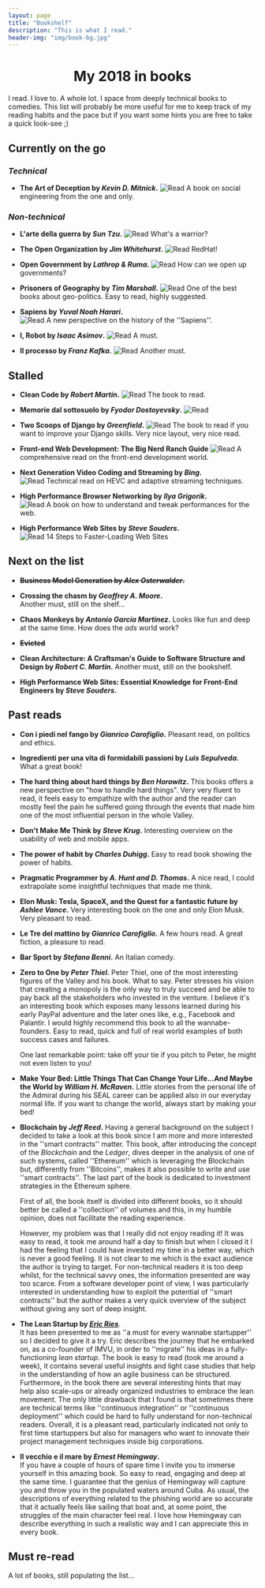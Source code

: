 ```yaml
---
layout: page
title: "Bookshelf"
description: "This is what I read."
header-img: "img/book-bg.jpg"
---
```


# <center>My 2018 in books</center>
I read. I love to. A whole lot. I space from deeply technical books to
comedies. This list will probably be more useful for me to keep track of my
reading habits and the pace but if you want some hints you are free to take
a quick look-see ;)

## Currently on the go
### *Technical*
* **The Art of Deception by *Kevin D. Mitnick*.**
  ![Read](http://progressed.io/bar/40?title=read) 
  A book on social engineering from the one and only. 

### *Non-technical*


* **L'arte della guerra by *Sun Tzu*.**
  ![Read](http://progressed.io/bar/30?title=read) 
  What's a warrior? 

* **The Open Organization by *Jim Whitehurst*.**
  ![Read](http://progressed.io/bar/60?title=read) 
  RedHat!

* **Open Government by *Lathrop & Ruma*.**
  ![Read](http://progressed.io/bar/90?title=read) 
  How can we open up governments?

* **Prisoners of Geography by *Tim Marshall*.**
  ![Read](http://progressed.io/bar/90?title=read) 
  One of the best books about geo-politics. Easy to read, highly
  suggested.

* **Sapiens by *Yuval Noah Harari*.**   
  ![Read](http://progressed.io/bar/70?title=read) 
  A new perspective on the history of the ''Sapiens''. 

* **I, Robot by *Isaac Asimov*.**
  ![Read](http://progressed.io/bar/53?title=read) 
  A must.

* **Il processo by *Franz Kafka*.**
  ![Read](http://progressed.io/bar/65?title=read) 
  Another must.

## Stalled

* **Clean Code by *Robert Martin*.**
  ![Read](http://progressed.io/bar/20?title=read) 
  The book to read.

* **Memorie dal sottosuolo by *Fyodor Dostoyevsky*.** 
  ![Read](http://progressed.io/bar/30?title=read) 

* **Two Scoops of Django by *Greenfield*.**
  ![Read](http://progressed.io/bar/40?title=read) 
  The book to read if you want to improve your Django skills. Very nice layout,
  very nice read. 

* **Front-end Web Development: The Big Nerd Ranch Guide**
  ![Read](http://progressed.io/bar/5?title=read) 
  A comprehensive read on the front-end development world.

* **Next Generation Video Coding and Streaming by *Bing*.**     
  ![Read](http://progressed.io/bar/50?title=read) 
  Technical read on HEVC and adaptive streaming techniques.

* **High Performance Browser Networking by *Ilya Grigorik*.**  
  ![Read](http://progressed.io/bar/40?title=read) 
  A book on how to understand and tweak performances for the web. 

* **High Performance Web Sites by *Steve Souders*.**  
  ![Read](http://progressed.io/bar/0?title=read) 
  14 Steps to Faster-Loading Web Sites 

## Next on the list
* ~~**Business Model Generation by *Alex Osterwalder*.**~~

* **Crossing the chasm by *Geoffrey A. Moore*.**  
  Another must, still on the shelf...

* **Chaos Monkeys by *Antonio Garcia Martinez*.** 
  Looks like fun and deep at the same time. How does the *ads* world work?

* ~~**Evicted**~~

* **Clean Architecture: A Craftsman's Guide to Software Structure and
  Design by *Robert C. Martin*.** 
  Another must, still on the bookshelf. 

* **High Performance Web Sites: Essential Knowledge for Front-End
  Engineers by *Steve Souders*.**

## Past reads

* **Con i piedi nel fango by *Gianrico Carofiglio*.**
  Pleasant read, on politics and ethics. 

* **Ingredienti per una vita di formidabili passioni by *Luis Sepulveda*.**
  What a great book!
  
* **The hard thing about hard things by *Ben Horowitz*.**
  This books offers a new perspective on "how to handle hard things". Very very
  fluent to read, it feels easy to empathize with the author and the reader can
  mostly feel the pain he suffered going through the events that made him one of the
  most influential person in the whole Valley. 

* **Don't Make Me Think by *Steve Krug*.**
  Interesting overview on the usability of web and mobile apps.

* **The power of habit by *Charles Duhigg*.** 
  Easy to read book showing the power of habits. 

* **Pragmatic Programmer by *A. Hunt and D. Thomas*.**
  A nice read, I could extrapolate some insightful techniques that made me
  think. 

* **Elon Musk: Tesla, SpaceX, and the Quest for a fantastic future by *Ashlee
  Vance*.**
  Very interesting book on the one and only Elon Musk. Very pleasant to read. 

* **Le Tre del mattino by *Gianrico Carofiglio*.**
  A few hours read. A great fiction, a pleasure to read.

* **Bar Sport by *Stefano Benni*.**
  An Italian comedy. 

* **Zero to One by *Peter Thiel*.**
  Peter Thiel, one of the most interesting figures of the Valley and his book.
  What to say. Peter stresses his vision that creating a monopoly is the only
  way to truly succeed and be able to pay back all the stakeholders who
  invested in the venture. 
  I believe it's an interesting book which exposes
  many lessons learned during his early PayPal adventure and the later ones like,
  e.g., Facebook and Palantir. I would highly recommend this book to all the
  wannabe-founders. Easy to read, quick and full of real world examples of both
  success cases and failures. 

  One last remarkable point: take off your tie if you pitch to Peter, he might
  not even listen to you!


* **Make Your Bed: Little Things That Can Change Your Life...And Maybe the
  World by *William H. McRaven*.**
  Little stories from the personal life of the Admiral during his SEAL career
  can be applied also in our everyday normal life. If you want to change the
  world, always start by making your bed!

* **Blockchain by *Jeff Reed*.**
  Having a general background on the subject I decided to take a look at this
  book since I am more and more interested in the ''smart contracts'' matter. 
  This book, after introducing the concept of the *Blockchain* and the *Ledger*,
  dives deeper in the analysis of one of such systems, called ''Ethereum'' which
  is leveraging the Blockchain but, differently from ''Bitcoins'', makes it
  also possible to write and use ''smart contracts''. The last part of the book
  is dedicated to investment strategies in the
  Ethereum sphere.

  First of all, the book itself is divided into different books, so it should
  better be called a ''collection'' of volumes and this, in my humble opinion,
  does not facilitate the reading experience. 
  
  However, my problem was that I really did not enjoy reading it! It was easy to read,
  it took me around
  half a day to finish but when I closed it I had the feeling that I could have
  invested my time in a better way, which is never a good feeling. It is not
  clear to me which is the
  exact audience the author is trying to target. For non-technical readers
  it is too deep whilst, for the technical savvy ones, the information
  presented are way too scarce. From a software developer point of view, I was
  particularly interested in understanding how to exploit the potential of ''smart
  contracts'' but the author makes a very quick overview of the subject
  without giving any sort of deep insight. 

    
* **The Lean Startup by [*Eric Ries*](http://theleanstartup.com)**.  
  It has been presented to me as ''a must for every wannabe startupper'' so
  I decided to give it a try.
  Eric describes the journey that he embarked on, as a co-founder of IMVU, in
  order to
  ''migrate'' his ideas in a fully-functioning *lean startup*. The book is
  easy to read (took me around a week), it contains several useful insights
  and light case studies that help in the understanding of how an agile
  business can be structured. Furthermore, in the book there are several
  interesting hints that may help also scale-ups or already organized
  industries to embrace the lean movement. The only little drawback that
  I found is that sometimes there are technical terms like ''continuous
  integration'' or ''continuous deployment'' which could be hard to fully
  understand for non-technical readers.
  Overall, it is a pleasant read, particularly indicated not only to first time
  startuppers but also for managers who want to innovate their project
  management techniques inside big corporations. 

* **Il vecchio e il mare by *Ernest Hemingway*.**  
  If you have a couple of hours of spare time I invite you to immerse yourself
  in this amazing book. So easy to read, engaging and deep at the same
  time. I guarantee that the genius of Hemingway will capture you and throw you
  in the populated waters around Cuba. As usual, the descriptions of everything
  related to the phishing world are so accurate that it actually feels like
  sailing that boat and, at some point, the struggles of the main character
  feel real. I love how Hemingway can describe everything in such a realistic
  way and I can appreciate this in every book. 

## Must re-read
  A lot of books, still populating the list...
